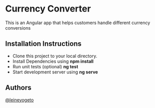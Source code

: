 
# Currency Converter

This is an Angular app that helps customers handle different currency conversions

## Installation Instructions
* Clone this project to your local directory.
* Install Dependencies using **npm install**
* Run unit tests (optional) **ng test**
* Start development server using **ng serve**

## Authors
[@leineyogeto](https://github.com/leiney/)